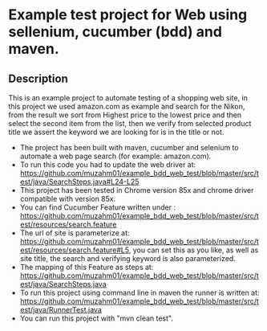 # Example test project for Web using sellenium, cucumber (bdd) and maven. 
## Description
This is an example project to automate testing of a shopping web site, in this project we used amazon.com as example and search for the Nikon, from the result we sort from Highest price to the lowest price and then select the second item from the list, then we verify from selected product title we assert the keyword we are looking for is in the title or not. 

- The project has been built with maven, cucumber and selenium to automate a web page search (for example: amazon.com).
- To run this code you had to update the web driver at: https://github.com/muzahm01/example_bdd_web_test/blob/master/src/test/java/SearchSteps.java#L24-L25
- This project has been tested in Chrome version 85x and chrome driver compatible with version 85x.
- You can find Cucumber Feature written under : https://github.com/muzahm01/example_bdd_web_test/blob/master/src/test/resources/search.feature
- The url of site is parameterize at: https://github.com/muzahm01/example_bdd_web_test/blob/master/src/test/resources/search.feature#L5, you can set this as you like, as well as site title, the search and verifying keyword is also parameterized.
- The mapping of this Feature as steps at: https://github.com/muzahm01/example_bdd_web_test/blob/master/src/test/java/SearchSteps.java
- To run this project using command line in maven the runner is written at: https://github.com/muzahm01/example_bdd_web_test/blob/master/src/test/java/RunnerTest.java
- You can run this project with  "mvn clean test".
